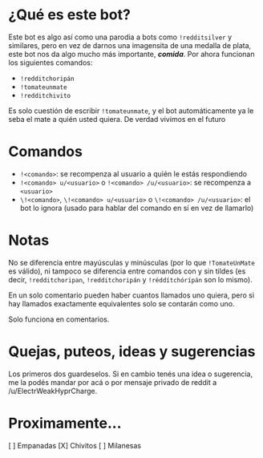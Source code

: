 # ¿Qué es este bot?

Este bot es algo así como una parodia a bots como `!redditsilver` y similares,
pero en vez de darnos una imagensita de una medalla de plata, este bot nos da
algo mucho más importante, ***comida***. Por ahora funcionan los siguientes
comandos:


 - `!redditchoripán`
 - `!tomateunmate`
 - `!redditchivito`


Es solo cuestión de escribir `!tomateunmate`, y el bot automáticamente ya le
seba el mate a quién usted quiera. De verdad vivimos en el futuro

# Comandos

 - `!<comando>`: se recompenza al usuario a quién le estás respondiendo
 - `!<comando> u/<usuario>` o `!<comando> /u/<usuario>`:
   se recompenza a `<usuario>`
 - `\!<comando>`, `\!<comando> u/<usuario>` o `\!<comando> /u/<usuario>`:
   el bot lo ignora (usado para hablar del comando en sí en vez de llamarlo)

# Notas

No se diferencia entre mayúsculas y minúsculas (por lo que `!TomateUnMate` es
válido), ni tampoco se diferencia entre comandos con y sin tildes
(es decir, `!redditchoripan`,  `!redditchoripán` y `!réddítchórípán` son lo
mismo).

En un solo comentario pueden haber cuantos llamados uno quiera, pero si hay
llamados exactamente equivalentes solo se contarán como uno.

Solo funciona en comentarios.

# Quejas, puteos, ideas y sugerencias

Los primeros dos guardeselos. Si en cambio tenés una idea o sugerencia, me la
podés mandar por acá o por mensaje privado de reddit a /u/ElectrWeakHyprCharge.

# Proximamente...

[ ] Empanadas
[X] Chivitos
[ ] Milanesas

